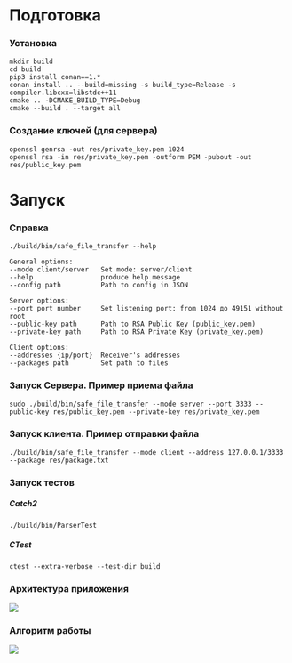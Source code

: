 # Подготовка

### Установка

```shell
mkdir build
cd build
pip3 install conan==1.*
conan install .. --build=missing -s build_type=Release -s compiler.libcxx=libstdc++11
cmake .. -DCMAKE_BUILD_TYPE=Debug
cmake --build . --target all        
```

### Создание ключей (для сервера)

```shell
openssl genrsa -out res/private_key.pem 1024
openssl rsa -in res/private_key.pem -outform PEM -pubout -out res/public_key.pem
```

# Запуск

### Справка

```shell
./build/bin/safe_file_transfer --help
```

```
General options:
--mode client/server   Set mode: server/client
--help                 produce help message
--config path          Path to config in JSON

Server options:
--port port number     Set listening port: from 1024 до 49151 without root
--public-key path      Path to RSA Public Key (public_key.pem)
--private-key path     Path to RSA Private Key (private_key.pem)

Client options:
--addresses {ip/port}  Receiver's addresses
--packages path        Set path to files
```

### Запуск Сервера. Пример приема файла

```shell
sudo ./build/bin/safe_file_transfer --mode server --port 3333 --public-key res/public_key.pem --private-key res/private_key.pem
```

### Запуск клиента. Пример отправки файла

```shell
./build/bin/safe_file_transfer --mode client --address 127.0.0.1/3333 --package res/package.txt
```

### Запуск тестов

##### Catch2

```shell
./build/bin/ParserTest
```

##### CTest

```shell
ctest --extra-verbose --test-dir build
```

### Архитектура приложения

![](res/UML.png)

### Алгоритм работы

![](res/Algo.png)
